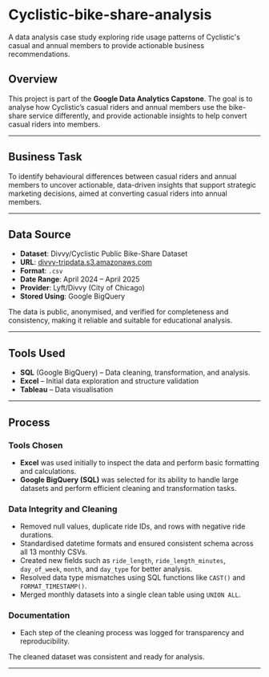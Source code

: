 # Cyclistic-bike-share-analysis
A data analysis case study exploring ride usage patterns of Cyclistic's casual and annual members to provide actionable business recommendations.
## Overview

This project is part of the **Google Data Analytics Capstone**. The goal is to analyse how Cyclistic’s casual riders and annual members use the bike-share service differently, and provide actionable insights to help convert casual riders into members.

---

## Business Task

To identify behavioural differences between casual riders and annual members to uncover actionable, data-driven insights that support strategic marketing decisions, aimed at converting casual riders into annual members.


---

## Data Source

- **Dataset**: Divvy/Cyclistic Public Bike-Share Dataset  
- **URL**: [divvy-tripdata.s3.amazonaws.com](https://divvy-tripdata.s3.amazonaws.com/index.html)  
- **Format**: `.csv`  
- **Date Range**: April 2024 – April 2025  
- **Provider**: Lyft/Divvy (City of Chicago)  
- **Stored Using**: Google BigQuery

The data is public, anonymised, and verified for completeness and consistency, making it reliable and suitable for educational analysis.

---

## Tools Used

- **SQL** (Google BigQuery) – Data cleaning, transformation, and analysis.
- **Excel** – Initial data exploration and structure validation  
- **Tableau** – Data visualisation

---

## Process

### Tools Chosen
- **Excel** was used initially to inspect the data and perform basic formatting and calculations.
- **Google BigQuery (SQL)** was selected for its ability to handle large datasets and perform efficient cleaning and transformation tasks.

### Data Integrity and Cleaning
- Removed null values, duplicate ride IDs, and rows with negative ride durations.
- Standardised datetime formats and ensured consistent schema across all 13 monthly CSVs.
- Created new fields such as `ride_length`, `ride_length_minutes`, `day_of_week`, `month`, and `day_type` for better analysis.
- Resolved data type mismatches using SQL functions like `CAST()` and `FORMAT_TIMESTAMP()`.
- Merged monthly datasets into a single clean table using `UNION ALL`.

### Documentation
- Each step of the cleaning process was logged for transparency and reproducibility.

The cleaned dataset was consistent and ready for analysis.

---


